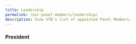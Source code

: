 ```yaml
---
title: Leadership
permalink: /our-panel-members/leadership/
description: View STB's list of appointed Panel Members.
---
```

### President

